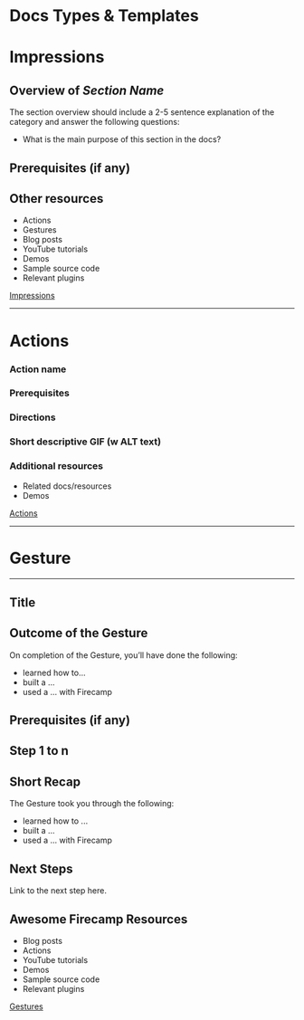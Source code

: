 # Docs Types & Templates

# Impressions

## Overview of *Section Name*

The section overview should include a 2-5 sentence explanation of the category and answer the following questions:

- What is the main purpose of this section in the docs?

## Prerequisites (if any)

## Other resources

- Actions
- Gestures
- Blog posts
- YouTube tutorials
- Demos
- Sample source code
- Relevant plugins

[Impressions ](Docs%20Types%20Templates/Impressions.md)

---

# Actions

### Action name

### Prerequisites

### Directions

### Short descriptive GIF (w ALT text)

### Additional resources

- Related docs/resources
- Demos

[Actions](Docs%20Types%20Templates/Actions.csv)

---

# Gesture

---

## Title

## Outcome of the Gesture

On completion of the Gesture, you’ll have done the following:

- learned how to...
- built a ...
- used a ... with Firecamp

## Prerequisites (if any)

## Step 1 to n

## Short Recap

The Gesture took you through the following:

- learned how to ...
- built a ...
- used a ... with Firecamp

## Next Steps

Link to the next step here.

## Awesome Firecamp Resources

- Blog posts
- Actions
- YouTube tutorials
- Demos
- Sample source code
- Relevant plugins

[Gestures ](Docs%20Types%20Templates/Gestures.md)